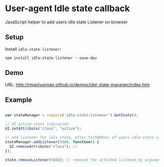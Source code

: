 # User-agent Idle state callback  
JavaScript helper to add users idle state Listener on browser

## Setup

Install ` idle-state-listener `:

```
npm install idle-state-listener --save-dev
```

## Demo
URL: http://rmanivannan.github.io/demos/idel-state-manager/index.htm

## Example

``` javascript

var stateManager = require('idle-state-listener').GetState();

// UI active state indication 
UI.setAttribute("class", "active");

// add listener for idle state, after 5s(5000ms) of users idle state callback function get invoked
stateManager.addListener(5000, function() {
  UI.removeAttribute("class"); // 
}); 

state.removeListener(5000); // removed the attached listened by argument value / time delay in ms

```
